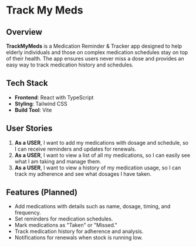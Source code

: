 # Track My Meds

## Overview

**TrackMyMeds** is a Medication Reminder & Tracker app designed to help elderly individuals and those on complex medication schedules stay on top of their health. The app ensures users never miss a dose and provides an easy way to track medication history and schedules.

## Tech Stack

- **Frontend**: React with TypeScript
- **Styling**: Tailwind CSS
- **Build Tool**: Vite

## User Stories

1. **As a USER**, I want to add my medications with dosage and schedule, so I can receive reminders and updates for renewals.
2. **As a USER**, I want to view a list of all my medications, so I can easily see what I am taking and manage them.
3. **As a USER**, I want to view a history of my medication usage, so I can track my adherence and see what dosages I have taken.

## Features (Planned)

- Add medications with details such as name, dosage, timing, and frequency.
- Set reminders for medication schedules.
- Mark medications as "Taken" or "Missed."
- Track medication history for adherence and analysis.
- Notifications for renewals when stock is running low.

